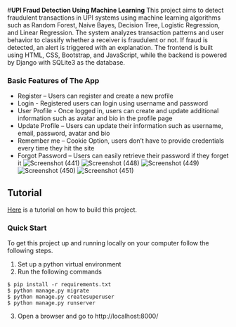 #**UPI Fraud Detection Using Machine Learning**
This project aims to detect fraudulent transactions in UPI systems using machine learning algorithms such as Random Forest, Naive Bayes, Decision Tree, Logistic Regression, and Linear Regression. The system analyzes transaction patterns and user behavior to classify whether a receiver is fraudulent or not. If fraud is detected, an alert is triggered with an explanation. The frontend is built using HTML, CSS, Bootstrap, and JavaScript, while the backend is powered by Django with SQLite3 as the database.

### Basic Features of The App
    
* Register – Users can register and create a new profile
* Login - Registered users can login using username and password
* User Profile - Once logged in, users can create and update additional information such as avatar and bio in the profile page
* Update Profile – Users can update their information such as username, email, password, avatar and bio
* Remember me – Cookie Option, users don’t have to provide credentials every time they hit the site
* Forgot Password – Users can easily retrieve their password if they forget it 
![Screenshot (441)](https://github.com/user-attachments/assets/00bba8ed-96cf-4d2a-a4cf-a9c7a842ae47)
![Screenshot (448)](https://github.com/user-attachments/assets/0d00649f-9d48-4f9c-8368-4463ed04f570)
![Screenshot (449)](https://github.com/user-attachments/assets/e6192bfa-135b-4655-9613-8c98e2fb2401)
![Screenshot (450)](https://github.com/user-attachments/assets/6cf622d6-512b-4c5c-83dc-1462c27ab58f)
![Screenshot (451)](https://github.com/user-attachments/assets/cc7ff7de-1f8f-445e-b827-02c912390f0c)



## Tutorial
[Here](https://dev.to/earthcomfy/series/14274) is a tutorial on how to build this project.

### Quick Start
To get this project up and running locally on your computer follow the following steps.
1. Set up a python virtual environment
2. Run the following commands
```
$ pip install -r requirements.txt
$ python manage.py migrate
$ python manage.py createsuperuser
$ python manage.py runserver
```
   
3. Open a browser and go to http://localhost:8000/

